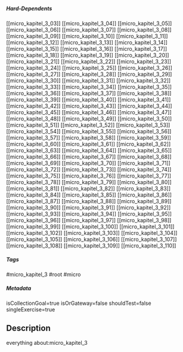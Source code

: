 ##### Hard-Dependents

[[micro_kapitel_3_03]]
[[micro_kapitel_3_04]]
[[micro_kapitel_3_05]]
[[micro_kapitel_3_06]]
[[micro_kapitel_3_07]]
[[micro_kapitel_3_08]]
[[micro_kapitel_3_09]]
[[micro_kapitel_3_10]]
[[micro_kapitel_3_11]]
[[micro_kapitel_3_12]]
[[micro_kapitel_3_13]]
[[micro_kapitel_3_14]]
[[micro_kapitel_3_15]]
[[micro_kapitel_3_16]]
[[micro_kapitel_3_17]]
[[micro_kapitel_3_18]]
[[micro_kapitel_3_19]]
[[micro_kapitel_3_20]]
[[micro_kapitel_3_21]]
[[micro_kapitel_3_22]]
[[micro_kapitel_3_23]]
[[micro_kapitel_3_24]]
[[micro_kapitel_3_25]]
[[micro_kapitel_3_26]]
[[micro_kapitel_3_27]]
[[micro_kapitel_3_28]]
[[micro_kapitel_3_29]]
[[micro_kapitel_3_30]]
[[micro_kapitel_3_31]]
[[micro_kapitel_3_32]]
[[micro_kapitel_3_33]]
[[micro_kapitel_3_34]]
[[micro_kapitel_3_35]]
[[micro_kapitel_3_36]]
[[micro_kapitel_3_37]]
[[micro_kapitel_3_38]]
[[micro_kapitel_3_39]]
[[micro_kapitel_3_40]]
[[micro_kapitel_3_41]]
[[micro_kapitel_3_42]]
[[micro_kapitel_3_43]]
[[micro_kapitel_3_44]]
[[micro_kapitel_3_45]]
[[micro_kapitel_3_46]]
[[micro_kapitel_3_47]]
[[micro_kapitel_3_48]]
[[micro_kapitel_3_49]]
[[micro_kapitel_3_50]]
[[micro_kapitel_3_51]]
[[micro_kapitel_3_52]]
[[micro_kapitel_3_53]]
[[micro_kapitel_3_54]]
[[micro_kapitel_3_55]]
[[micro_kapitel_3_56]]
[[micro_kapitel_3_57]]
[[micro_kapitel_3_58]]
[[micro_kapitel_3_59]]
[[micro_kapitel_3_60]]
[[micro_kapitel_3_61]]
[[micro_kapitel_3_62]]
[[micro_kapitel_3_63]]
[[micro_kapitel_3_64]]
[[micro_kapitel_3_65]]
[[micro_kapitel_3_66]]
[[micro_kapitel_3_67]]
[[micro_kapitel_3_68]]
[[micro_kapitel_3_69]]
[[micro_kapitel_3_70]]
[[micro_kapitel_3_71]]
[[micro_kapitel_3_72]]
[[micro_kapitel_3_73]]
[[micro_kapitel_3_74]]
[[micro_kapitel_3_75]]
[[micro_kapitel_3_76]]
[[micro_kapitel_3_77]]
[[micro_kapitel_3_78]]
[[micro_kapitel_3_79]]
[[micro_kapitel_3_80]]
[[micro_kapitel_3_81]]
[[micro_kapitel_3_82]]
[[micro_kapitel_3_83]]
[[micro_kapitel_3_84]]
[[micro_kapitel_3_85]]
[[micro_kapitel_3_86]]
[[micro_kapitel_3_87]]
[[micro_kapitel_3_88]]
[[micro_kapitel_3_89]]
[[micro_kapitel_3_90]]
[[micro_kapitel_3_91]]
[[micro_kapitel_3_92]]
[[micro_kapitel_3_93]]
[[micro_kapitel_3_94]]
[[micro_kapitel_3_95]]
[[micro_kapitel_3_96]]
[[micro_kapitel_3_97]]
[[micro_kapitel_3_98]]
[[micro_kapitel_3_99]]
[[micro_kapitel_3_100]]
[[micro_kapitel_3_101]]
[[micro_kapitel_3_102]]
[[micro_kapitel_3_103]]
[[micro_kapitel_3_104]]
[[micro_kapitel_3_105]]
[[micro_kapitel_3_106]]
[[micro_kapitel_3_107]]
[[micro_kapitel_3_108]]
[[micro_kapitel_3_109]]
[[micro_kapitel_3_110]]

##### Tags

#micro_kapitel_3
#root
#micro

##### Metadata

isCollectionGoal=true
isOrGateway=false
shouldTest=false
singleExercise=true

## Description

everything about:micro_kapitel_3
